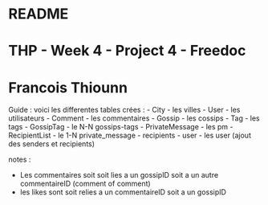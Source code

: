 # README
# THP - Week 4 - Project 4 - Freedoc
# Francois Thiounn

Guide :
voici les differentes tables crées :
	- City - les villes
	- User - les utilisateurs
	- Comment - les commentaires
	- Gossip - les cossips
	- Tag - les tags
	- GossipTag - le N-N gossips-tags
	- PrivateMessage - les pm
	- RecipientList - le 1-N private_message - recipients
	- user - les user (ajout des senders et recipients)

notes : 

- Les commentaires soit soit lies a un gossipID soit a un autre commentaireID (comment of comment)
- les likes sont soit relies a un commentaireID soit a un gossipID